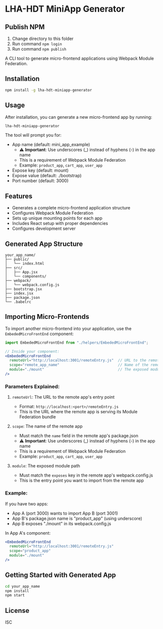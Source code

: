 # LHA-HDT MiniApp Generator

## Publish NPM
1. Change directory to this folder
1. Run command `npm login`
1. Run command `npm publish`

A CLI tool to generate micro-frontend applications using Webpack Module Federation.

## Installation

```bash
npm install -g lha-hdt-miniapp-generator
```

## Usage

After installation, you can generate a new micro-frontend app by running:

```bash
lha-hdt-miniapp-generator
```

The tool will prompt you for:
- App name (default: mini_app_example)
  - ⚠️ **Important**: Use underscores (_) instead of hyphens (-) in the app name
  - This is a requirement of Webpack Module Federation
  - Example: `product_app`, `cart_app`, `user_app`
- Expose key (default: mount)
- Expose value (default: ./bootstrap)
- Port number (default: 3000)

## Features

- Generates a complete micro-frontend application structure
- Configures Webpack Module Federation
- Sets up unique mounting points for each app
- Includes React setup with proper dependencies
- Configures development server

## Generated App Structure

```
your_app_name/
├── public/
│   └── index.html
├── src/
│   ├── App.jsx
│   └── components/
├── webpack/
│   └── webpack.config.js
├── bootstrap.jsx
├── index.jsx
├── package.json
└── .babelrc
```

## Importing Micro-Frontends

To import another micro-frontend into your application, use the `EmbededMicroFrontEnd` component:

```jsx
import EmbededMicroFrontEnd from "./helpers/EmbededMicroFrontEnd";

// Inside your component:
<EmbededMicroFrontEnd
  remoteUrl="http://localhost:3001/remoteEntry.js"  // URL to the remote app's entry point
  scope="remote_app_name"                           // Name of the remote app (must match its package.json name)
  module="./mount"                                  // The exposed module path from the remote app
/>
```

### Parameters Explained:

1. `remoteUrl`: The URL to the remote app's entry point
   - Format: `http://localhost:<port>/remoteEntry.js`
   - This is the URL where the remote app is serving its Module Federation bundle

2. `scope`: The name of the remote app
   - Must match the `name` field in the remote app's package.json
   - ⚠️ **Important**: Use underscores (_) instead of hyphens (-) in the app name
   - This is a requirement of Webpack Module Federation
   - Example: `product_app`, `cart_app`, `user_app`

3. `module`: The exposed module path
   - Must match the `exposes` key in the remote app's webpack.config.js
   - This is the entry point you want to import from the remote app

### Example:

If you have two apps:
- App A (port 3000) wants to import App B (port 3001)
- App B's package.json name is "product_app" (using underscore)
- App B exposes "./mount" in its webpack.config.js

In App A's component:
```jsx
<EmbededMicroFrontEnd
  remoteUrl="http://localhost:3001/remoteEntry.js"
  scope="product_app"
  module="./mount"
/>
```

## Getting Started with Generated App

```bash
cd your_app_name
npm install
npm start
```

## License

ISC 